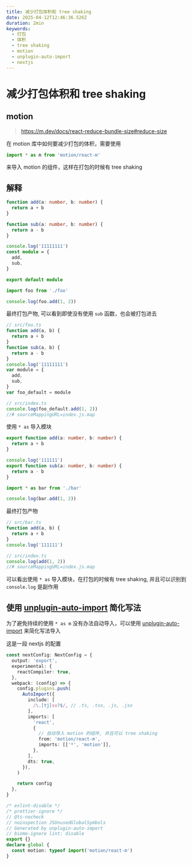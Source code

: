 ```yaml
---
title: 减少打包体积和 tree shaking
date: 2025-04-12T12:46:36.526Z
duration: 2min
keywords:
  - 打包
  - 体积
  - tree shaking
  - motion
  - unplugin-auto-import
  - nextjs
---
```


# 减少打包体积和 tree shaking

## motion

> https://m.dev/docs/react-reduce-bundle-size#reduce-size

在 motion 库中如何要减少打包的体积，需要使用

```ts
import * as m from 'motion/react-m'
```

来导入 motion 的组件，这样在打包的时候有 tree shaking

## 解释

```ts title="foo.ts"
function add(a: number, b: number) {
  return a + b
}

function sub(a: number, b: number) {
  return a - b
}

console.log('11111111')
const module = {
  add,
  sub,
}

export default module
```

```ts title="index.ts"
import foo from './foo'

console.log(foo.add(1, 2))
```

最终打包产物, 可以看到即使没有使用 `sub` 函数，也会被打包进去

```js title="index.js"
// src/foo.ts
function add(a, b) {
  return a + b
}
function sub(a, b) {
  return a - b
}
console.log('11111111')
var module = {
  add,
  sub,
}
var foo_default = module

// src/index.ts
console.log(foo_default.add(1, 2))
//# sourceMappingURL=index.js.map
```

使用 `* as` 导入模块

```ts title="bar.ts"
export function add(a: number, b: number) {
  return a + b
}

console.log('111111')
export function sub(a: number, b: number) {
  return a - b
}
```

```ts title="index.ts"
import * as bar from './bar'

console.log(bar.add(1, 2))
```

最终打包产物

```js title="index.js"
// src/bar.ts
function add(a, b) {
  return a + b
}
console.log('111111')

// src/index.ts
console.log(add(1, 2))
//# sourceMappingURL=index.js.map
```

可以看出使用 `* as` 导入模块，在打包的时候有 tree shaking, 并且可以识别到 `console.log` 是副作用

## 使用 [unplugin-auto-import](https://github.com/unplugin/unplugin-auto-import) 简化写法

为了避免持续的使用 `* as m` 没有办法自动导入，可以使用 [unplugin-auto-import](https://github.com/unplugin/unplugin-auto-import) 来简化写法导入

这是一段 nextjs 的配置

```ts title="next.config.ts"
const nextConfig: NextConfig = {
  output: 'export',
  experimental: {
    reactCompiler: true,
  },
  webpack: (config) => {
    config.plugins.push(
      AutoImport({
        include: [
          /\.[tj]sx?$/, // .ts, .tsx, .js, .jsx
        ],
        imports: [
          'react',
          {
            // 自动导入 motion 的组件, 并且可以 tree shaking
            from: 'motion/react-m',
            imports: [['*', 'motion']],
          },
        ],
        dts: true,
      }),
    )

    return config
  },
}
```

```ts title="auto-import.d.ts"
/* eslint-disable */
/* prettier-ignore */
// @ts-nocheck
// noinspection JSUnusedGlobalSymbols
// Generated by unplugin-auto-import
// biome-ignore lint: disable
export {}
declare global {
  const motion: typeof import('motion/react-m')
}
```
